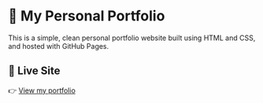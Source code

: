 # 💼 My Personal Portfolio

This is a simple, clean personal portfolio website built using HTML and CSS, and hosted with GitHub Pages.

## 📍 Live Site

👉 [View my portfolio](https://HeshamCaesar001.github.io)


